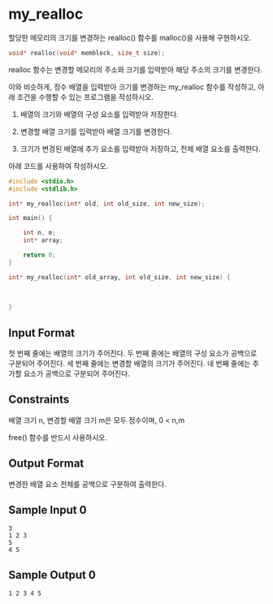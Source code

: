 # my_realloc

할당한 메모리의 크기를 변경하는 realloc() 함수를 malloc()을 사용해 구현하시오.

```c
void* realloc(void* memblock, size_t size);
```

realloc 함수는 변경할 메모리의 주소와 크기를 입력받아 해당 주소의 크기를 변경한다.

이와 비슷하게, 정수 배열을 입력받아 크기를 변경하는 my_realloc 함수를 작성하고, 아래 조건을 수행할 수 있는 프로그램을 작성하시오.

1. 배열의 크기와 배열의 구성 요소를 입력받아 저장한다.

2. 변경할 배열 크기를 입력받아 배열 크기를 변경한다.

3. 크기가 변경된 배열에 추가 요소를 입력받아 저장하고, 전체 배열 요소를 출력한다.

아래 코드를 사용하여 작성하시오.

```c
#include <stdio.h>
#include <stdlib.h>

int* my_realloc(int* old, int old_size, int new_size);

int main() {

    int n, m;
    int* array;

    return 0;
}

int* my_realloc(int* old_array, int old_size, int new_size) {
   
    
  
}
```

## Input Format

첫 번째 줄에는 배열의 크기가 주어진다. 두 번째 줄에는 배열의 구성 요소가 공백으로 구분되어 주어진다. 세 번째 줄에는 변경할 배열의 크기가 주어진다. 네 번째 줄에는 추가할 요소가 공백으로 구분되어 주어진다.

## Constraints

배열 크기 n, 변경할 배열 크기 m은 모두 정수이며, 0 < n,m

free() 함수를 반드시 사용하시오.

## Output Format

변경한 배열 요소 전체를 공백으로 구분하여 출력한다.

## Sample Input 0
```
3
1 2 3
5
4 5
```
## Sample Output 0
```
1 2 3 4 5
```